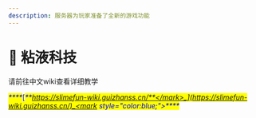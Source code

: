 ```yaml
---
description: 服务器为玩家准备了全新的游戏功能
---
```


# 🔮 粘液科技

请前往中文wiki查看详细教学

_<mark style="color:blue;">****</mark>_[_<mark style="color:blue;">**https://slimefun-wiki.guizhanss.cn/**</mark>_](https://slimefun-wiki.guizhanss.cn/)_<mark style="color:blue;">****</mark>_
